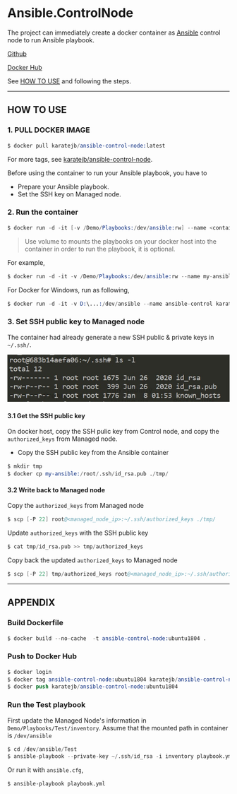 # Ansible.ControlNode

The project can immediately create a docker container as [Ansible](https://github.com/ansible/ansible) control node to run Ansible playbook.

[Github](https://github.com/KarateJB/Ansible.ControlNode)

[Docker Hub](https://hub.docker.com/repository/docker/karatejb/ansible-control-node)


See [HOW TO USE](#HOW-TO-USE) and following the steps.



***
## HOW TO USE

### 1. PULL DOCKER IMAGE 

```s
$ docker pull karatejb/ansible-control-node:latest
```

For more tags, see [karatejb/ansible-control-node](https://hub.docker.com/repository/docker/karatejb/ansible-control-node).


Before using the container to run your Ansible playbook, you have to

- Prepare your Ansible playbook.
- Set the SSH key on Managed node.


### 2. Run the container

```s
$ docker run -d -it [-v /Demo/Playbooks:/dev/ansible:rw] --name <container_name> karatejb/ansible-control-node:ubuntu1804 bash
```

> Use volume to mounts the playbooks on your docker host into the container in order to run the playbook, it is optional.



For example,

```s
$ docker run -d -it -v /Demo/Playbooks:/dev/ansible:rw --name my-ansible karatejb/ansible-control-node:ubuntu1804 bash
```

For Docker for Windows, run as following,

```s
$ docker run -d -it -v D:\...:/dev/ansible --name ansible-control karatejb/ansible-control-node:ubuntu1804 bash
```



### 3. Set SSH public key to Managed node

The container had already generate a new SSH public & private keys in `~/.ssh/`.

![](assets\ssh_key.jpg)




#### 3.1 Get the SSH public key

On docker host, copy the SSH pulic key from Control node, and copy the `authorized_keys` from Managed node. 


- Copy the SSH public key from the Ansible container

```s
$ mkdir tmp
$ docker cp my-ansible:/root/.ssh/id_rsa.pub ./tmp/
```


#### 3.2 Write back to Managed node


Copy the `authorized_keys` from Managed node

```s
$ scp [-P 22] root@<managed_node_ip>:~/.ssh/authorized_keys ./tmp/
```


Update `authorized_keys` with the SSH public key

```s
$ cat tmp/id_rsa.pub >> tmp/authorized_keys
```


Copy back the updated `authorized_keys` to Managed node

```s
$ scp [-P 22] tmp/authorized_keys root@<managed_node_ip>:~/.ssh/authorized_keys
```



***
## APPENDIX

### Build Dockerfile

```s
$ docker build --no-cache  -t ansible-control-node:ubuntu1804 .
```


### Push to Docker Hub

```s
$ docker login
$ docker tag ansible-control-node:ubuntu1804 karatejb/ansible-control-node:ubuntu1804
$ docker push karatejb/ansible-control-node:ubuntu1804
```




### Run the Test playbook

First update the Managed Node's information in `Demo/Playbooks/Test/inventory`.
Assume that the mounted path in container is `/dev/ansible`


```s
$ cd /dev/ansible/Test
$ ansible-playbook --private-key ~/.ssh/id_rsa -i inventory playbook.yml
```



Or run it with `ansible.cfg`,

```
$ ansible-playbook playbook.yml
```

